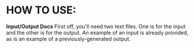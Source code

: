 # HOW TO USE:

**Input/Output Docs**
First off, you'll need two text files. One is for the input and the other is for the output. An example of an input is already provided, as is an example of a previously-generated output.
